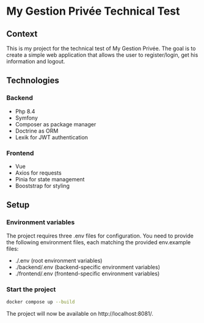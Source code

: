 # My Gestion Privée Technical Test
## Context
This is my project for the technical test of My Gestion Privée. The goal is to create a simple web application that allows 
the user to register/login, get his information and logout.

## Technologies
### Backend
- Php 8.4
- Symfony
- Composer as package manager
- Doctrine as ORM
- Lexik for JWT authentication

### Frontend
- Vue
- Axios for requests
- Pinia for state management
- Booststrap for styling


## Setup
### Environment variables
The project requires three .env files for configuration. You need to provide the following environment files, 
each matching the provided env.example files:

- ./.env (root environment variables)
- ./backend/.env (backend-specific environment variables)
- ./frontend/.env (frontend-specific environment variables)


### Start the project 
```bash
docker compose up --build
```

The project will now be available on http://localhost:8081/.
